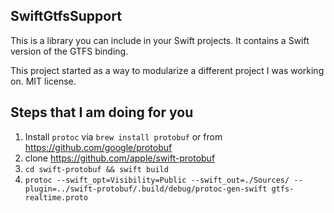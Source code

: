 SwiftGtfsSupport
----------------

This is a library you can include in your Swift projects. It contains a Swift version of the GTFS binding.

This project started as a way to modularize a different project I was working on. MIT license. 



Steps that I am doing for you
------------------------------

1. Install `protoc` via `brew install protobuf` or from https://github.com/google/protobuf
2. clone https://github.com/apple/swift-protobuf
3. `cd swift-protobuf && swift build`
4. `protoc --swift_opt=Visibility=Public --swift_out=./Sources/ --plugin=../swift-protobuf/.build/debug/protoc-gen-swift gtfs-realtime.proto`



